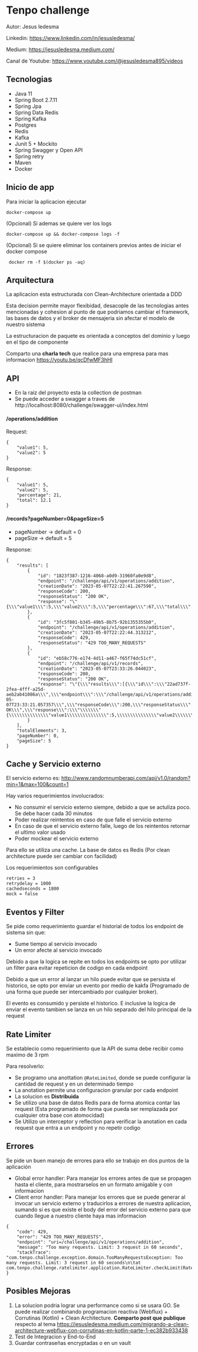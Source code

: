 # Tenpo challenge

Autor: Jesus ledesma

Linkedin: https://www.linkedin.com/in/jesusledesma/

Medium: https://jesusledesma.medium.com/

Canal de Youtube: https://www.youtube.com/@jesusledesma895/videos

## Tecnologias

- Java 11
- Spring Boot 2.7.11
- Spring Jpa
- Spring Data Redis
- Spring Kafka
- Postgres
- Redis
- Kafka
- Junit 5 + Mockito
- Spring Swagger y Open API
- Spring retry
- Maven
- Docker

## Inicio de app

Para iniciar la aplicacion ejecutar

`docker-compose up`

(Opcional) Si ademas se quiere ver los logs

`docker-compose up && docker-compose logs -f`

(Opcional) Si se quiere eliminar los containers previos antes de iniciar el docker compose

` docker rm -f $(docker ps -aq)`

## Arquitectura
La aplicacion esta estructurada con Clean-Architecture orientada a DDD

Esta decision permite mayor flexibidad, desacople de las tecnologias antes mencionadas y cohesion 
al punto de que podriamos cambiar el framework, las bases de datos y el broker de mensajeria sin afectar el modelo de nuestro sistema

La estructuracion de paquete es orientada a conceptos del dominio y luego en el tipo de componente

Comparto una **charla tech** que realice para una empresa para mas informacion
https://youtu.be/qcDfwMF3hHI

## API

- En la raiz del proyecto esta la collection de postman
- Se puede acceder a swagger a traves de http://localhost:8080/challenge/swagger-ui/index.html


#### /operations/addition
Request:
```
{
    "value1": 5,
    "value2": 5
}
```

Response:
```
{
    "value1": 5,
    "value2": 5,
    "percentage": 21,
    "total": 12.1
}
```

#### /records?pageNumber=0&pageSize=5
- pageNumber -> default = 0
- pageSize -> default = 5

Response:
```
{
    "results": [
        {
            "id": "1823f387-1216-4068-a0d9-31960fa0e9d8",
            "endpoint": "/challenge/api/v1/operations/addition",
            "creationDate": "2023-05-07T22:22:41.267598",
            "responseCode": 200,
            "responseStatus": "200 OK",
            "response": "\"{\\\"value1\\\":5,\\\"value2\\\":5,\\\"percentage\\\":67,\\\"total\\\":16.7}\""
        },
        {
            "id": "3fc5f801-b345-49b5-8b75-92b1355355b0",
            "endpoint": "/challenge/api/v1/operations/addition",
            "creationDate": "2023-05-07T22:22:44.313212",
            "responseCode": 429,
            "responseStatus": "429 TOO_MANY_REQUESTS"
        },
        {
            "id": "eb58c776-e174-4d11-a467-f65f74dc51cf",
            "endpoint": "/challenge/api/v1/records",
            "creationDate": "2023-05-07T23:33:26.044023",
            "responseCode": 200,
            "responseStatus": "200 OK",
            "response": "\"{\\\"results\\\":[{\\\"id\\\":\\\"22ad737f-2fea-4fff-a25d-aeb2ab41086a\\\",\\\"endpoint\\\":\\\"/challenge/api/v1/operations/addition\\\",\\\"creationDate\\\":\\\"2023-05-07T23:33:21.057357\\\",\\\"responseCode\\\":200,\\\"responseStatus\\\":\\\"200 OK\\\",\\\"response\\\":\\\"\\\\\\\"{\\\\\\\\\\\\\\\"value1\\\\\\\\\\\\\\\":5,\\\\\\\\\\\\\\\"value2\\\\\\\\\\\\\\\":5,\\\\\\\\\\\\\\\"percentage\\\\\\\\\\\\\\\":77,\\\\\\\\\\\\\\\"total\\\\\\\\\\\\\\\":17.7}\\\\\\\"\\\"}],\\\"totalElements\\\":1,\\\"pageNumber\\\":0,\\\"pageSize\\\":5}\""
        }
    ],
    "totalElements": 3,
    "pageNumber": 0,
    "pageSize": 5
}
```

## Cache y Servicio externo
El servicio externo es:
http://www.randomnumberapi.com/api/v1.0/random?min=1&max=100&count=1

Hay varios requerimientos involucrados:
- No consumir el servicio externo siempre, debido a que se actuliza poco.
  Se debe hacer cada 30 minutos
- Poder realizar reintentos en caso de que falle el servicio externo
- En caso de que el servicio externo falle, luego de los reintentos retornar el ultimo valor usado
- Poder mockear el servicio externo

Para ello se utiliza una cache. La base de datos es Redis (Por clean architecture puede ser cambiar con facilidad)

Los requerimientos son configurables
```
retries = 3
retrydelay = 1000
cachedseconds = 1800
mock = false
```

## Eventos y Filter
Se pide como requerimiento guardar el historial de todos los endpoint de sistema sin que: 
- Sume tiempo al servicio invocado
- Un error afecte al servicio invocado

Debido a que la logica se repite en todos los endpoints se opto por utilizar un filter para evitar repeticion de codigo en cada endpoint

Debido a que un error al lanzar un hilo puede evitar que se persista el historico, 
se opto por enviar un evento por medio de kakfa (Programado de una forma que puede ser intercambiado por cualquier broker).

El evento es consumido y persiste el historico.
E inclusive la logica de enviar el evento tambien se lanza en un hilo separado del hilo principal de la request

## Rate Limiter
Se establecio como requerimiento que la API de suma debe recibir como maximo de 3 rpm 

Para resolverlo:
- Se programo una anottation `@RateLimited`, donde se puede configurar la cantidad de request y en un determinado tiempo
- La anotation permite una configuracion granular por cada endpoint
- La solucion es **Distribuida**
- Se utilizo una base de datos Redis para de forma atomica contar las request 
(Esta programado de forma que pueda ser remplazada por cualquier otra base con atomocidad) 
- Se Utilizo un interceptor y reflection para verificar la anotation en cada request que entra a un endpoint y no repetir codigo

## Errores

Se pide un buen manejo de errores para ello se trabajo en dos puntos de la aplicación

- Global error handler: Para manejar los errores antes de que se propagen hasta el cliente, 
para mostrarselos en un formato amigable y con informacion
- Client error handler: Para manejar los errores que se puede generar al invocar un servicio externo y 
traducirlos a errores de nuestra aplicacion, sumando si es que existe el body del error del servicio externo 
para que cuando llegue a nuestro cliente haya mas informacion

```
{
    "code": 429,
    "error": "429 TOO_MANY_REQUESTS",
    "endpoint": "uri=/challenge/api/v1/operations/addition",
    "message": "Too many requests. Limit: 3 request in 60 seconds",
    "stackTrace": "com.tenpo.challenge.exception.domain.TooManyRequestsException: Too many requests. Limit: 3 request in 60 seconds\n\tat com.tenpo.challenge.ratelimiter.application.RateLimiter.checkLimit(RateLimiter.java:22)"
}
```

## Posibles Mejoras
1) La solucion podria lograr una performance como si se usara GO. 
Se puede realizar combinando programacion reactiva (Webflux) + Corrutinas (Kotlin) + Clean Architecture. 
**Comparto post que publique** respecto al tema 
https://jesusledesma.medium.com/migrando-a-clean-architecture-webflux-con-corrutinas-en-kotlin-parte-1-ec382b933438 
2) Test de Integracion y End-to-End
3) Guardar contraseñas encryptadas o en un vault